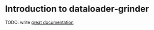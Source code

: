 # Introduction to dataloader-grinder

TODO: write [great documentation](http://jacobian.org/writing/great-documentation/what-to-write/)

